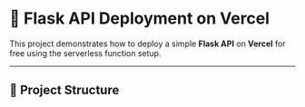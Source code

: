 # 🚀 Flask API Deployment on Vercel

This project demonstrates how to deploy a simple **Flask API** on **Vercel** for free using the serverless function setup.

---

## 🔧 Project Structure

